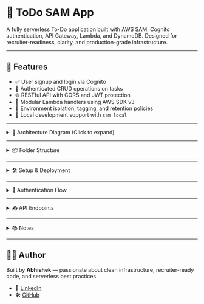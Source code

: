 # 📝 ToDo SAM App

A fully serverless To-Do application built with AWS SAM, Cognito authentication, API Gateway, Lambda, and DynamoDB. Designed for recruiter-readiness, clarity, and production-grade infrastructure.

---

## 🚀 Features

- ✅ User signup and login via Cognito  
- 🔐 Authenticated CRUD operations on tasks  
- 🌐 RESTful API with CORS and JWT protection  
- 🧱 Modular Lambda handlers using AWS SDK v3  
- 🧼 Environment isolation, tagging, and retention policies  
- 🧪 Local development support with `sam local`  

---

<details>
<summary>🧱 Architecture Diagram (Click to expand)</summary>

```mermaid
graph TD
  A[Client App] --> B[API Gateway]
  B --> C[Lambda Functions]
  C --> D[DynamoDB]
  B --> E[Cognito Authorizer]
  E --> F[Cognito User Pool]
```

</details>

---

<details>
<summary>📦 Folder Structure</summary>

```plaintext
todo-sam-app/
├── template.yaml
├── README.md
├── .gitignore
├── src/
│   └── handlers/
│       ├── createTask.js
│       ├── getTasks.js
│       ├── deleteTask.js
│       ├── updateTask.js
│       ├── completeTask.js
│       ├── signup.js
│       └── login.js
```

</details>

---

<details>
<summary>🛠️ Setup & Deployment</summary>

### Prerequisites
- AWS CLI configured  
- SAM CLI installed  
- Node.js 18+  

### Install dependencies
```bash
cd src/handlers/<function>
npm install
```

### Build and deploy
```bash
sam build
sam deploy --guided
```

</details>

---

<details>
<summary>🔐 Authentication Flow</summary>

- **Signup**: `POST /auth/signup`  
- **Login**: `POST /auth/login`  
- All `/tasks` routes require a valid JWT from Cognito  

</details>

---

<details>
<summary>📤 API Endpoints</summary>

| Method | Path                     | Auth Required | Description              |
|--------|--------------------------|---------------|--------------------------|
| POST   | `/auth/signup`           | ❌            | Create new user          |
| POST   | `/auth/login`            | ❌            | Authenticate user        |
| GET    | `/tasks`                 | ✅            | Get all tasks            |
| POST   | `/tasks`                 | ✅            | Create a task            |
| PUT    | `/tasks/{taskId}`        | ✅            | Update a task            |
| DELETE | `/tasks/{taskId}`        | ✅            | Delete a task            |
| PATCH  | `/tasks/{taskId}/toggle` | ✅            | Toggle task completion   |

</details>

---

<details>
<summary>📚 Notes</summary>

- All task routes are explicitly bound to `ServerlessRestApi` and protected by Cognito  
- `DeletionPolicy: Retain` ensures safe teardown  
- Uses AWS SDK v3 with modular imports for Lambda efficiency  
- IAM policies follow least-privilege principles  
- Local testing supported via `sam local invoke` and `sam local start-api`  

</details>

---

## 👨‍💻 Author

Built by **Abhishek** — passionate about clean infrastructure, recruiter-ready code, and serverless best practices.

- 💼 [LinkedIn](https://www.linkedin.com/in/abhishekgupta-2017)
- 🛠️ [GitHub](https://github.com/DevAbhishekGupta)
